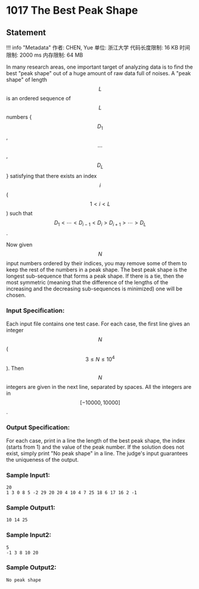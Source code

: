 
# 1017 The Best Peak Shape

## Statement

!!! info "Metadata"
    作者: CHEN, Yue
    单位: 浙江大学
    代码长度限制: 16 KB
    时间限制: 2000 ms
    内存限制: 64 MB

In many research areas, one important target of analyzing data is to find the best "peak shape" out of a huge amount of raw data full of noises. A "peak shape" of length $$L$$ is an ordered sequence of $$L$$ numbers { $$D_1$$, $$\cdots$$, $$D_L$$ } satisfying that there exists an index $$i$$ ($$1 < i < L$$) such that $$D_1 < \cdots < D_{i-1} < D_i > D_{i+1} > \cdots > D_L$$.

Now given $$N$$ input numbers ordered by their indices, you may remove some of them to keep the rest of the numbers in a peak shape. The best peak shape is the longest sub-sequence that forms a peak shape. If there is a tie, then the most symmetric (meaning that the difference of the lengths of the increasing and the decreasing sub-sequences is minimized) one will be chosen.

### Input Specification:

Each input file contains one test case. For each case, the first line gives an integer $$N$$ ($$3 \le N \le 10^4$$). Then $$N$$ integers are given in the next line, separated by spaces. All the integers are in $$[-10000, 10000]$$.

### Output Specification:

For each case, print in a line the length of the best peak shape, the index (starts from 1) and the value of the peak number. If the solution does not exist, simply print "No peak shape" in a line. The judge's input guarantees the uniqueness of the output.

### Sample Input1:
```plaintext
20
1 3 0 8 5 -2 29 20 20 4 10 4 7 25 18 6 17 16 2 -1
```

### Sample Output1:
```plaintext
10 14 25
```

### Sample Input2:
```
5
-1 3 8 10 20
```

### Sample Output2:
```
No peak shape
```

